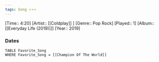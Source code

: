 ```yaml
---
tags: Song ⭐⭐⭐ 
---
```

[Time:: 4:20]
[Artist:: [[Coldplay]] ]
[Genre:: Pop Rock]
[Played:: 1]
[Album:: [[Everyday Life (2019)]]]
[Year:: 2019]
### Dates
````dataview
TABLE Favorite_Song
WHERE Favorite_Song = [[Champion Of The World]]
````